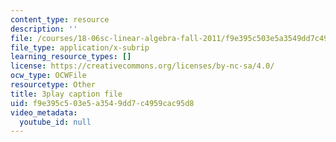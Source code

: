 ```yaml
---
content_type: resource
description: ''
file: /courses/18-06sc-linear-algebra-fall-2011/f9e395c503e5a3549dd7c4959cac95d8_MMWqGD4Urso.srt
file_type: application/x-subrip
learning_resource_types: []
license: https://creativecommons.org/licenses/by-nc-sa/4.0/
ocw_type: OCWFile
resourcetype: Other
title: 3play caption file
uid: f9e395c5-03e5-a354-9dd7-c4959cac95d8
video_metadata:
  youtube_id: null
---
```

